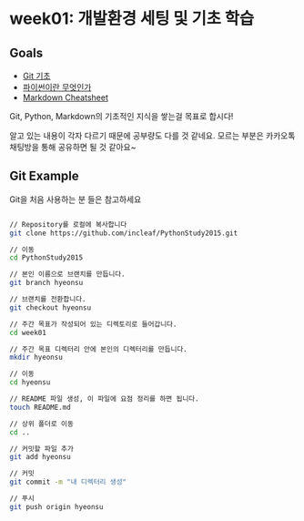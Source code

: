 # week01: 개발환경 세팅 및 기초 학습

## Goals
- [Git 기초](https://git-scm.com/book/ko/v1/%EC%8B%9C%EC%9E%91%ED%95%98%EA%B8%B0-Git-%EA%B8%B0%EC%B4%88)
- [파이썬이란 무엇인가](https://wikidocs.net/5)
- [Markdown Cheatsheet](https://github.com/adam-p/markdown-here/wiki/Markdown-Cheatsheet)

Git, Python, Markdown의 기초적인 지식을 쌓는걸 목표로 합시다!

알고 있는 내용이 각자 다르기 때문에 공부량도 다를 것 같네요. 모르는 부분은 카카오톡 채팅방을 통해 공유하면 될 것 같아요~

## Git Example

Git을 처음 사용하는 분 들은 참고하세요

```bash

// Repository를 로컬에 복사합니다
git clone https://github.com/incleaf/PythonStudy2015.git

// 이동
cd PythonStudy2015

// 본인 이름으로 브랜치를 만듭니다.
git branch hyeonsu

// 브랜치를 전환합니다.
git checkout hyeonsu

// 주간 목표가 작성되어 있는 디렉토리로 들어갑니다.
cd week01

// 주간 목표 디렉터리 안에 본인의 디렉터리를 만듭니다.
mkdir hyeonsu

// 이동
cd hyeonsu

// README 파일 생성, 이 파일에 요점 정리를 하면 됩니다.
touch README.md

// 상위 폴더로 이동
cd ..

// 커밋할 파일 추가
git add hyeonsu

// 커밋
git commit -m "내 디렉터리 생성"

// 푸시
git push origin hyeonsu

````
